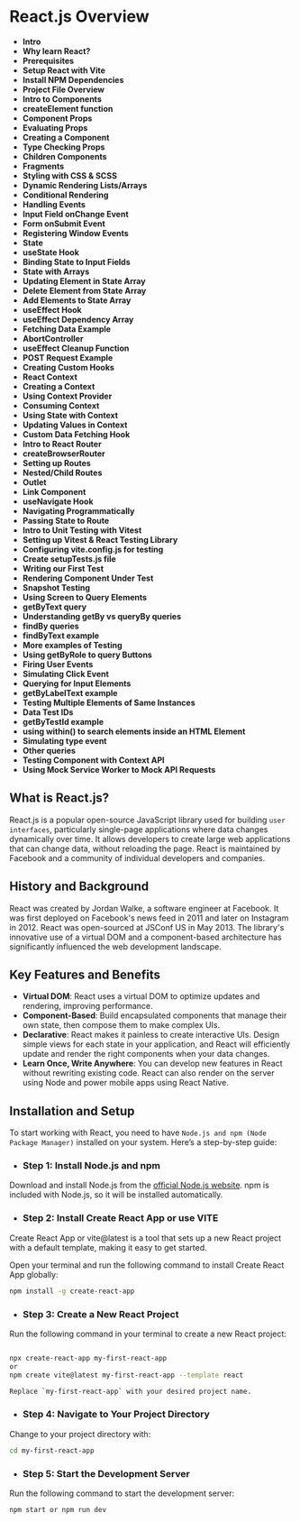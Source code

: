 # React.js Overview

- **Intro**
- **Why learn React?**
- **Prerequisites**
- **Setup React with Vite**
- **Install NPM Dependencies**
- **Project File Overview**
- **Intro to Components**
- **createElement function**
- **Component Props**
- **Evaluating Props**
- **Creating a Component**
- **Type Checking Props**
- **Children Components**
- **Fragments**
- **Styling with CSS & SCSS**
- **Dynamic Rendering Lists/Arrays**
- **Conditional Rendering**
- **Handling Events**
- **Input Field onChange Event**
- **Form onSubmit Event**
- **Registering Window Events**
- **State**
- **useState Hook**
- **Binding State to Input Fields**
- **State with Arrays**
- **Updating Element in State Array**
- **Delete Element from State Array**
- **Add Elements to State Array**
- **useEffect Hook**
- **useEffect Dependency Array**
- **Fetching Data Example**
- **AbortController**
- **useEffect Cleanup Function**
- **POST Request Example**
- **Creating Custom Hooks**
- **React Context**
- **Creating a Context**
- **Using Context Provider**
- **Consuming Context**
- **Using State with Context**
- **Updating Values in Context**
- **Custom Data Fetching Hook**
- **Intro to React Router**
- **createBrowserRouter**
- **Setting up Routes**
- **Nested/Child Routes**
- **Outlet**
- **Link Component**
- **useNavigate Hook**
- **Navigating Programmatically**
- **Passing State to Route**
- **Intro to Unit Testing with Vitest**
- **Setting up Vitest & React Testing Library**
- **Configuring vite.config.js for testing**
- **Create setupTests.js file**
- **Writing our First Test**
- **Rendering Component Under Test**
- **Snapshot Testing**
- **Using Screen to Query Elements**
- **getByText query**
- **Understanding getBy vs queryBy queries**
- **findBy queries**
- **findByText example**
- **More examples of Testing**
- **Using getByRole to query Buttons**
- **Firing User Events**
- **Simulating Click Event**
- **Querying for Input Elements**
- **getByLabelText example**
- **Testing Multiple Elements of Same Instances**
- **Data Test IDs**
- **getByTestId example**
- **using within() to search elements inside an HTML Element**
- **Simulating type event**
- **Other queries**
- **Testing Component with Context API**
- **Using Mock Service Worker to Mock API Requests**

## What is React.js?

React.js is a popular open-source JavaScript library used for building `user interfaces`, particularly single-page applications where data changes dynamically over time.
It allows developers to create large web applications that can change data, without reloading the page. React is maintained by Facebook and a community of individual developers and companies.

## History and Background

React was created by Jordan Walke, a software engineer at Facebook. It was first deployed on Facebook's news feed in 2011 and later on Instagram in 2012.
React was open-sourced at JSConf US in May 2013. The library's innovative use of a virtual DOM and a component-based architecture has significantly influenced the web development landscape.

## Key Features and Benefits

- **Virtual DOM**: React uses a virtual DOM to optimize updates and rendering, improving performance.
- **Component-Based**: Build encapsulated components that manage their own state, then compose them to make complex UIs.
- **Declarative**: React makes it painless to create interactive UIs. Design simple views for each state in your application, and React will efficiently update and render the right components when your data changes.
- **Learn Once, Write Anywhere**: You can develop new features in React without rewriting existing code. React can also render on the server using Node and power mobile apps using React Native.

## Installation and Setup

To start working with React, you need to have `Node.js and npm (Node Package Manager)` installed on your system. Here’s a step-by-step guide:

- ### Step 1: Install Node.js and npm

Download and install Node.js from the [official Node.js website](https://nodejs.org/). npm is included with Node.js, so it will be installed automatically.

- ### Step 2: Install Create React App or use VITE

Create React App or vite@latest is a tool that sets up a new React project with a default template, making it easy to get started.

Open your terminal and run the following command to install Create React App globally:

```sh
npm install -g create-react-app
```

- ### Step 3: Create a New React Project

Run the following command in your terminal to create a new React project:

```sh

npx create-react-app my-first-react-app
or
npm create vite@latest my-first-react-app --template react

Replace `my-first-react-app` with your desired project name.
```

- ### Step 4: Navigate to Your Project Directory

Change to your project directory with:

```sh
cd my-first-react-app
```

- ### Step 5: Start the Development Server

Run the following command to start the development server:

```sh
npm start or npm run dev
```
